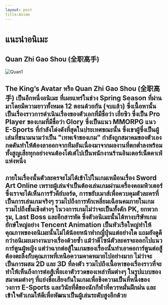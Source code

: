 ```yaml
---
layout: post
title:Anime
---
```

# แนะนำอนิเมะ
## Quan Zhi Gao Shou (全职高手)
![Quan1](https://i2.kknews.cc/large/1c610005b121b1747185)
## The King’s Avatar หรือ Quan Zhi Gao Shou (全职高手) เป็นอีกหนึ่งอนิเมะ ที่เผยแพร่ในช่วง Spring Season ที่ผ่านมาโดยมีความยาวทั้งหมด 12 ตอนด้วยกัน (จบแล้ว) ซึ่งเนื้อหานั้นเป็นเรื่องราวการดำเนินเรื่องของตัวเอกที่มีชื่อว่า เยี่ยซิว ซึ่งเป็น Pro Player ของเกมที่มีชื่อว่า Glory ซึ่งเป็นแนว MMORPG แนว E-Sports ที่กำลังโด่งดังที่สุดในประเทศขณะนั้น ซึ่งเขาผู้ซึ่งเป็นผู้เล่นที่ขนามนามว่าเป็น "เทพเจ้าของเกม" กำลังถูกสมาคมของตัวเองกดดันทำให้ต้องลาออกจากทีมอันเนื่องมาจากผลงานที่ตกต่ำลงพร้อมทั้งสูญเสียทุกอย่างจนต้องโต๋เต๋ไปเป็นพนักงานร้านอินเตอร์เน็ตคาเฟ่แห่งหนึ่ง
##   ภายในเรื่องนั้นตัวละครจะไม่ได้เข้าไปในเกมเหมือนเรื่อง Sword Art Online เพราะผู้เล่นจำเป็นต้องเล่นเกมผ่านเครื่องคอมพิวเตอร์ ซึ่งเราจะได้เห็นการรัวคีย์บอร์ด, การขยับเมาส์เพื่อควบคุมตัวละครที่เป็นการเล่นเกมจริงๆ รวมไปถึงการหักเหลี่ยมเฉือนคมภายในเกม รวมไปถึงชั้นเชิงต่างๆ ในวงการเกมไม่ว่าจะเป็นทั้งดัก PK, ยกพวกรุม, Last Boss และอีกสารพัด ซึ่งตัวอนิเมะนั้นได้ทางบริษัทเกมยักษ์ใหญ่อย่าง Tencent Animation เป็นหัวเรือใหญ่ทำให้คุณภาพของอนิเมะนั้นไม่ได้น้อยหน้าฟากญี่ปุ่นแต่อย่างใด แถมยังดูดีกว่าอนิเมะเผางานบางเรื่องด้วยซ้ำ แม้ว่าดีไซน์ตัวละครจะออกไปแนวการ์ตูนผู้หญิง แต่ว่าฉากต่อสู้ในเกมของเรื่องนั้นทำเอาคอการ์ตูนต่อสู้ต้องตะลึงกับคุณภาพที่เหนือความคาดหมายไปอย่างมาก ไม่ว่าจะเป็นการผสม 2D และ 3D ที่ลงตัว รวมไปถึงเนื้อหาของเรื่องราวที่จะทำให้เห็นถึงการต่อสู้เพื่อเอาตัวรวดของเหล่าทีมต่างๆ ในรูปแบบของสมาคมต่างๆ ที่แย่งชื่อเสียงกันในเกมเพื่อชิงความเป็นที่หนึ่งของวงการ E-Sports และวินัยที่ดีของนักกีฬาที่ควรหมั่นฝึกฝน และเข้าใจตัวเกมให้ดีเพื่อพัฒนาเป็นผู้เล่นระดับสูงอีกด้วย
